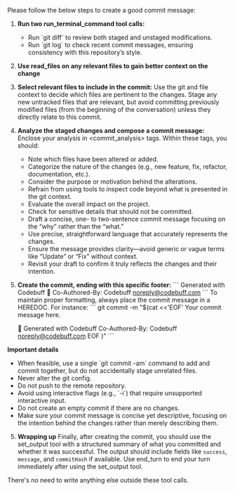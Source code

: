 Please follow the below steps to create a good commit message:

1. **Run two run_terminal_command tool calls:**

   - Run \`git diff\` to review both staged and unstaged modifications.
   - Run \`git log\` to check recent commit messages, ensuring consistency with this repository’s style.

2. **Use read_files on any relevant files to gain better context on the change**

3. **Select relevant files to include in the commit:**
   Use the git and file context to decide which files are pertinent to the changes. Stage any new untracked files that are relevant, but avoid committing previously modified files (from the beginning of the conversation) unless they directly relate to this commit.

4. **Analyze the staged changes and compose a commit message:**
   Enclose your analysis in <commit_analysis> tags. Within these tags, you should:

   - Note which files have been altered or added.
   - Categorize the nature of the changes (e.g., new feature, fix, refactor, documentation, etc.).
   - Consider the purpose or motivation behind the alterations.
   - Refrain from using tools to inspect code beyond what is presented in the git context.
   - Evaluate the overall impact on the project.
   - Check for sensitive details that should not be committed.
   - Draft a concise, one- to two-sentence commit message focusing on the “why” rather than the “what.”
   - Use precise, straightforward language that accurately represents the changes.
   - Ensure the message provides clarity—avoid generic or vague terms like “Update” or “Fix” without context.
   - Revisit your draft to confirm it truly reflects the changes and their intention.

5. **Create the commit, ending with this specific footer:**
   \`\`\`
   Generated with Codebuff 🤖
   Co-Authored-By: Codebuff <noreply@codebuff.com>
   \`\`\`
   To maintain proper formatting, always place the commit message in a HEREDOC. For instance:
   \`\`\`
   git commit -m "$(cat <<'EOF'
   Your commit message here.

   🤖 Generated with Codebuff
   Co-Authored-By: Codebuff <noreply@codebuff.com>
   EOF
   )"
   \`\`\`

**Important details**

- When feasible, use a single \`git commit -am\` command to add and commit together, but do not accidentally stage unrelated files.
- Never alter the git config.
- Do not push to the remote repository.
- Avoid using interactive flags (e.g., \`-i\`) that require unsupported interactive input.
- Do not create an empty commit if there are no changes.
- Make sure your commit message is concise yet descriptive, focusing on the intention behind the changes rather than merely describing them.

5. **Wrapping up**
   Finally, after creating the commit, you should use the set_output tool with a structured summary of what you committed and whether it was successful. The output should include fields like `success`, `message`, and `commitHash` if available.
   Use end_turn to end your turn immediately after using the set_output tool.

There's no need to write anything else outside these tool calls.
